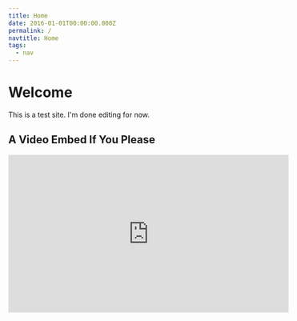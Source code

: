 ```yaml
---
title: Home
date: 2016-01-01T00:00:00.000Z
permalink: /
navtitle: Home
tags:
  - nav
---
```

# Welcome

This is a test site. I'm done editing for now.

## A Video Embed If You Please

<iframe width="560" height="315" src="https://www.youtube.com/embed/mbUJfDYW3D4" frameborder="0" allow="accelerometer; autoplay; encrypted-media; gyroscope; picture-in-picture" allowfullscreen></iframe>
